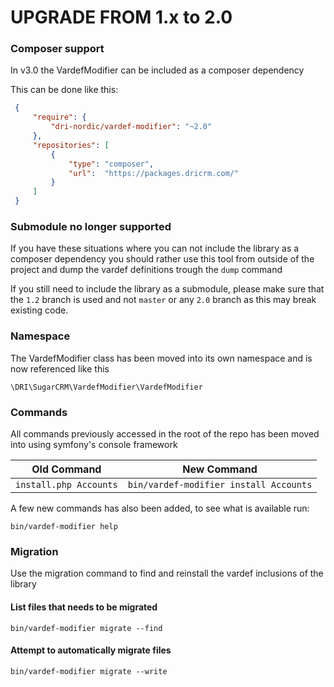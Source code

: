 UPGRADE FROM 1.x to 2.0
=======================

### Composer support

In v3.0 the VardefModifier can be included as a composer dependency

This can be done like this:

   ```json
    {
        "require": {
            "dri-nordic/vardef-modifier": "~2.0"
        },
        "repositories": [
            {
                "type": "composer",
                "url":  "https://packages.dricrm.com/"
            }
        ]
    }
   ```

### Submodule no longer supported

If you have these situations where you can not include the library as a composer dependency you should rather use this tool from outside of the project and dump the vardef definitions trough the `dump` command

If you still need to include the library as a submodule, please make sure that the `1.2` branch is used and not `master` or any `2.0` branch as this may break existing code.

### Namespace

The VardefModifier class has been moved into its own namespace and is now referenced like this

    \DRI\SugarCRM\VardefModifier\VardefModifier

### Commands

All commands previously accessed in the root of the repo has been moved into using symfony's console framework

   | Old Command | New Command
   | -------- | ---
   | `install.php Accounts` | `bin/vardef-modifier install Accounts`

A few new commands has also been added, to see what is available run:

    bin/vardef-modifier help

### Migration

Use the migration command to find and reinstall the vardef inclusions of the library

#### List files that needs to be migrated

    bin/vardef-modifier migrate --find

#### Attempt to automatically migrate files

    bin/vardef-modifier migrate --write
